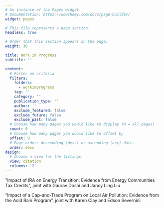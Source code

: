 ```yaml
---
# An instance of the Pages widget.
# Documentation: https://wowchemy.com/docs/page-builder/
widget: pages

# This file represents a page section.
headless: true

# Order that this section appears on the page.
weight: 30

title: Work in Progress
subtitle: ''

content:
  # Filter on criteria
  filters:
    folders:
      - workinprogress
    tag: ''
    category: ''
    publication_type: ''
    author: ''
    exclude_featured: false
    exclude_future: false
    exclude_past: false
  # Choose how many pages you would like to display (0 = all pages)
  count: 0
  # Choose how many pages you would like to offset by
  offset: 0
  # Page order: descending (desc) or ascending (asc) date.
  order: desc
design:
  # Choose a view for the listings:
  view: citation
  columns: '2'
---
```

"Impact of IRA on Energy Transition: Evidence from Energy Communities Tax Credits", joint with Gaurav Doshi and Jancy Ling Liu

“Impact of a Cap-and-Trade Program on Local Air Pollution: Evidence from the Acid Rain Program”, joint with Karen Clay and Edson Severnini 

